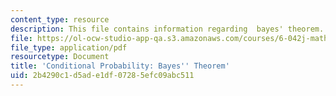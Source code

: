 ```yaml
---
content_type: resource
description: This file contains information regarding  bayes' theorem.
file: https://ol-ocw-studio-app-qa.s3.amazonaws.com/courses/6-042j-mathematics-for-computer-science-spring-2015/2b4290c1d5ade1df07285efc09abc511_MIT6_042JS15_BayesTheorm.pdf
file_type: application/pdf
resourcetype: Document
title: 'Conditional Probability: Bayes'' Theorem'
uid: 2b4290c1-d5ad-e1df-0728-5efc09abc511
---
```

